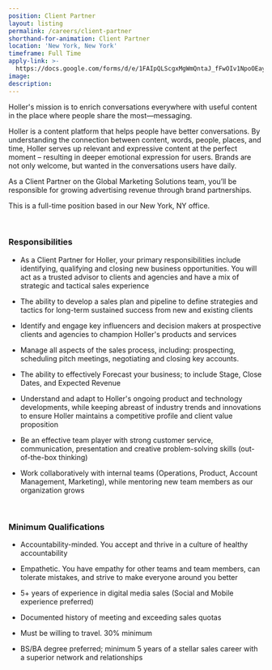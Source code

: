 ```yaml
---
position: Client Partner
layout: listing
permalink: /careers/client-partner
shorthand-for-animation: Client Partner
location: 'New York, New York'
timeframe: Full Time
apply-link: >-
  https://docs.google.com/forms/d/e/1FAIpQLScgxMgWmQntaJ_fFwOIv1NpoOEayg7BSVXwWeXTWZ-MBEoJDA/viewform
image:
description:
---
```


Holler's mission is to enrich conversations everywhere with useful content in the place where people share the most—messaging.

Holler is a content platform that helps people have better conversations. By understanding the connection between content, words, people, places, and time, Holler serves up relevant and expressive content at the perfect moment – resulting in deeper emotional expression for users. Brands are not only welcome, but wanted in the conversations users have daily.

As a Client Partner on the Global Marketing Solutions team, you’ll be responsible for growing advertising revenue through brand partnerships.

This is a full-time position based in our New York, NY office.

&nbsp;

### **Responsibilities**

* As a Client Partner for Holler, your primary responsibilities include identifying, qualifying and closing new business opportunities. You will act as a trusted advisor to clients and agencies and have a mix of strategic and tactical sales experience

* The ability to develop a sales plan and pipeline to define strategies and tactics for long-term sustained success from new and existing clients

* Identify and engage key influencers and decision makers at prospective clients and agencies to champion Holler's products and services

* Manage all aspects of the sales process, including: prospecting, scheduling pitch meetings, negotiating and closing key accounts.

* The ability to effectively Forecast your business; to include Stage, Close Dates, and Expected Revenue

* Understand and adapt to Holler's ongoing product and technology developments, while keeping abreast of industry trends and innovations to ensure Holler maintains a competitive profile and client value proposition

* Be an effective team player with strong customer service, communication, presentation and creative problem-solving skills (out-of-the-box thinking)

* Work collaboratively with internal teams (Operations, Product, Account Management, Marketing), while mentoring new team members as our organization grows

&nbsp;

### **Minimum Qualifications**

* Accountability-minded. You accept and thrive in a culture of healthy accountability

* Empathetic. You have empathy for other teams and team members, can tolerate mistakes, and strive to make everyone around you better

* 5+ years of experience in digital media sales (Social and Mobile experience preferred)

* Documented history of meeting and exceeding sales quotas

* Must be willing to travel. 30% minimum

* BS/BA degree preferred; minimum 5 years of a stellar sales career with a superior network and relationships